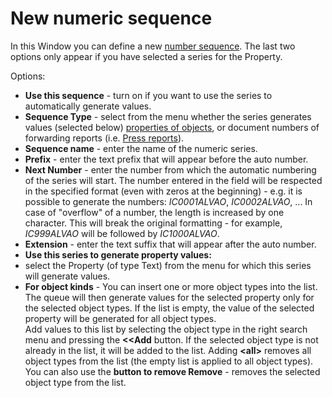 # New numeric sequence
 
In this Window you can define a new [number sequence](../../../../../alvao-asset-management/documents/sequences). The last two options only appear if you have selected a series for the Property.
 
Options:

- **Use this sequence** - turn on if you want to use the series to automatically generate values.
- **Sequence Type** - select from the menu whether the series generates values (selected below) [properties of objects](../../../../../alvao-asset-management/objects-and-properties#rep), or document numbers of forwarding reports (i.e. [Press reports](../../../../../alvao-asset-management/implementation/customization/reports)).
- **Sequence name** - enter the name of the numeric series.
- **Prefix** - enter the text prefix that will appear before the auto number.
- **Next Number** - enter the number from which the automatic numbering of the series will start. The number entered in the field will be respected in the specified format (even with zeros at the beginning) - e.g. it is possible to generate the numbers: *IC0001ALVAO*, *IC0002ALVAO*, ... In case of "overflow" of a number, the length is increased by one character. This will break the original formatting - for example, *IC999ALVAO* will be followed by *IC1000ALVAO*.
- **Extension** - enter the text suffix that will appear after the auto number.
- **Use this series to generate property values:**
 - select the Property (of type Text) from the menu for which this series will generate values.
- **For object kinds** - You can insert one or more object types into the list. The queue will then generate values for the selected property only for the selected object types. If the list is empty, the value of the selected property will be generated for all object types.   
Add values to this list by selecting the object type in the right search menu and pressing the **&lt;&lt;Add** button. If the selected object type is not already in the list, it will be added to the list. Adding **&lt;all&gt;**
 removes all object types from the list (the empty list is applied to all object types). You can also use the **button to remove Remove** - removes the selected object type from the list.
